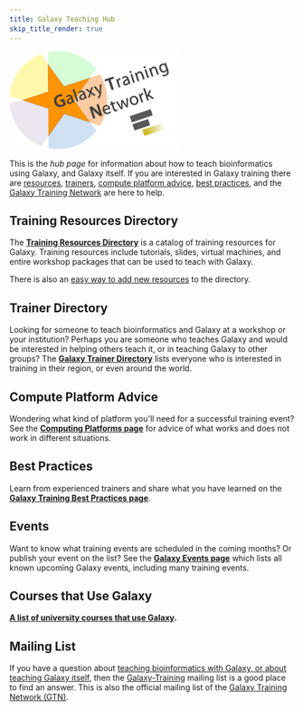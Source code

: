 ```yaml
---
title: Galaxy Teaching Hub
skip_title_render: true
---
```

<div class='center'><a href='/src/teach/index.md'><img src="/src/images/galaxy-logos/GTNLogo300.png" alt="Galaxy Training Network" width="300" /></a></div>

This is the *hub page* for information about how to teach bioinformatics using
Galaxy, and Galaxy itself.  If you are interested in Galaxy training there are
[resources](/src/teach/resources/index.md),
[trainers](/src/teach/trainers/index.md), [compute platform
advice](/src/teach/computing-platforms/index.md), [best
practices](/src/teach/best-practices/index.md), and the [Galaxy Training
Network](/src/teach/gtn/index.md) are here to help.

## Training Resources Directory

The **[Training Resources Directory](/src/teach/resources/index.md)** is a
catalog of training resources for Galaxy.  Training resources include
tutorials, slides, virtual machines, and entire workshop packages that can be
used to teach with Galaxy.

There is also an [easy way to add new
resources](/src/teach/resources/index.md#add-a-training-resource) to the
directory.

## Trainer Directory

Looking for someone to teach bioinformatics and Galaxy at a workshop or your
institution?  Perhaps you are someone who teaches Galaxy and would be
interested in helping others teach it, or in teaching Galaxy to other groups?
The **[Galaxy Trainer Directory](/src/teach/trainers/index.md)** lists everyone
who is interested in training in their region, or even around the world.  

## Compute Platform Advice

Wondering what kind of platform you'll need for a successful training event?
See the **[Computing Platforms page](/src/teach/computing-platforms/index.md)**
for advice of what works and does not work in different situations.

## Best Practices

Learn from experienced trainers and share what you have learned on the
**[Galaxy Training Best Practices page](/src/teach/best-practices/index.md)**.  

## Events

Want to know what training events are scheduled in the coming months?  Or
publish your event on the list?  See the **[Galaxy Events
page](/src/events/index.md)** which lists all known upcoming Galaxy events,
including many training events.

## Courses that Use Galaxy

**[A list of university courses that use
Galaxy](/src/university-courses/index.md).**

## Mailing List

If you have a question about [teaching bioinformatics with Galaxy, or about
teaching Galaxy itself](/src/teach/index.md), then the
[Galaxy-Training](http://galaxy-training-mailing-list-archive.35427.n7.nabble.com/)
mailing list is a good place to find an answer.  This is also the official
mailing list of the [Galaxy Training Network (GTN)](/src/teach/gtn/index.md).
